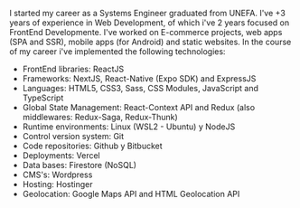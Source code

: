 I started my career as a Systems Engineer graduated from UNEFA. I've +3 years of experience in Web Development, of which i've 2 years focused on FrontEnd Developmente. I've worked on E-commerce projects, web apps (SPA and SSR), mobile apps (for Android) and static websites. In the course of my career i've implemented the following technologies:
- FrontEnd libraries: ReactJS
- Frameworks: NextJS, React-Native (Expo SDK) and ExpressJS
- Languages: HTML5, CSS3, Sass, CSS Modules, JavaScript and TypeScript
- Global State Management: React-Context API and Redux (also middlewares: Redux-Saga, Redux-Thunk)
- Runtime environments: Linux (WSL2 - Ubuntu) y NodeJS
- Control version system: Git
- Code repositories: Github y Bitbucket
- Deployments: Vercel
- Data bases: Firestore (NoSQL)
- CMS's: Wordpress
- Hosting: Hostinger
- Geolocation: Google Maps API and HTML Geolocation API

<!---
rodolfomayora/rodolfomayora is a ✨ special ✨ repository because its `README.md` (this file) appears on your GitHub profile.
You can click the Preview link to take a look at your changes.
--->
